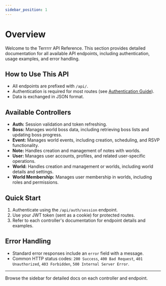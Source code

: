 ```yaml
---
sidebar_position: 1
---
```


# Overview

Welcome to the Terrrrr API Reference.
This section provides detailed documentation for all available API endpoints, including authentication, usage examples, and error handling.

## How to Use This API

- All endpoints are prefixed with `/api/`.
- Authentication is required for most routes (see [Authentication Guide](../category/middleware)).
- Data is exchanged in JSON format.

## Available Controllers

- **Auth:** Session validation and token refreshing.
- **Boss:** Manages world boss data, including retrieving boss lists and updating boss progress.
- **Event:** Manages world events, including creation, scheduling, and RSVP functionality.
- **Note:** Handles creation and management of notes with worlds.
- **User:** Manages user accounts, profiles, and related user-specific operations.
- **World:** Handles creation and management or worlds, including world details and settings.
- **World Membership:** Manages user membership in worlds, including roles and permissions.

## Quick Start

1. Authenticate using the `/api/auth/session` endpoint.
2. Use your JWT token (sent as a cookie) for protected routes.
3. Refer to each controller's documentation for endpoint details and examples.

## Error Handling

- Standard error responses include an `error` field with a message.
- Common HTTP status codes: `200 Success`, `400 Bad Request`, `401 Unauthorized`, `403 Forbidden`, `500 Internal Server Error`.

---

Browse the sidebar for detailed docs on each controller and endpoint.
